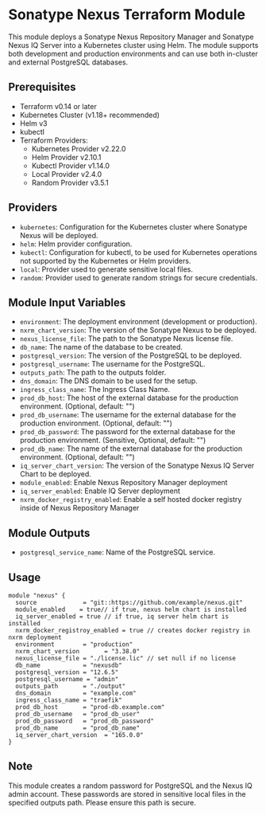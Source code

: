 # Sonatype Nexus Terraform Module

This module deploys a Sonatype Nexus Repository Manager and Sonatype Nexus IQ Server into a Kubernetes cluster using Helm. The module supports both development and production environments and can use both in-cluster and external PostgreSQL databases.

## Prerequisites

- Terraform v0.14 or later
- Kubernetes Cluster (v1.18+ recommended)
- Helm v3
- kubectl
- Terraform Providers:
  - Kubernetes Provider v2.22.0
  - Helm Provider v2.10.1
  - Kubectl Provider v1.14.0
  - Local Provider v2.4.0
  - Random Provider v3.5.1

## Providers

- `kubernetes`: Configuration for the Kubernetes cluster where Sonatype Nexus will be deployed.
- `helm`: Helm provider configuration.
- `kubectl`: Configuration for kubectl, to be used for Kubernetes operations not supported by the Kubernetes or Helm providers.
- `local`: Provider used to generate sensitive local files.
- `random`: Provider used to generate random strings for secure credentials.

## Module Input Variables

- `environment`: The deployment environment (development or production).
- `nxrm_chart_version`: The version of the Sonatype Nexus to be deployed.
- `nexus_license_file`: The path to the Sonatype Nexus license file.
- `db_name`: The name of the database to be created.
- `postgresql_version`: The version of the PostgreSQL to be deployed.
- `postgresql_username`: The username for the PostgreSQL.
- `outputs_path`: The path to the outputs folder.
- `dns_domain`: The DNS domain to be used for the setup.
- `ingress_class_name`: The Ingress Class Name.
- `prod_db_host`: The host of the external database for the production environment. (Optional, default: "")
- `prod_db_username`: The username for the external database for the production environment. (Optional, default: "")
- `prod_db_password`: The password for the external database for the production environment. (Sensitive, Optional, default: "")
- `prod_db_name`: The name of the external database for the production environment. (Optional, default: "")
- `iq_server_chart_version`: The version of the Sonatype Nexus IQ Server Chart to be deployed.
- `module_enabled`: Enable Nexus Repository Manager deployment
- `iq_server_enabled`: Enable IQ Server deployment
- `nxrm_docker_registry_enabled`: Enable a self hosted docker registry inside of Nexus Repository Manager

## Module Outputs

- `postgresql_service_name`: Name of the PostgreSQL service.

## Usage

```hcl
module "nexus" {
  source             = "git::https://github.com/example/nexus.git"
  module_enabled    = true// if true, nexus helm chart is installed
  iq_server_enabled = true // if true, iq server helm chart is installed
  nxrm_docker_registroy_enabled = true // creates docker registry in nxrm deployment
  environment        = "production"
  nxrm_chart_version       = "3.38.0"
  nexus_license_file = "./license.lic" // set null if no license
  db_name            = "nexusdb"
  postgresql_version = "12.6.5"
  postgresql_username = "admin"
  outputs_path       = "./output"
  dns_domain         = "example.com"
  ingress_class_name = "traefik"
  prod_db_host       = "prod-db.example.com"
  prod_db_username   = "prod_db_user"
  prod_db_password   = "prod_db_password"
  prod_db_name       = "prod_db_name"
  iq_server_chart_version  = "165.0.0"
}
```

## Note

This module creates a random password for PostgreSQL and the Nexus IQ admin account. These passwords are stored in sensitive local files in the specified outputs path. Please ensure this path is secure.
